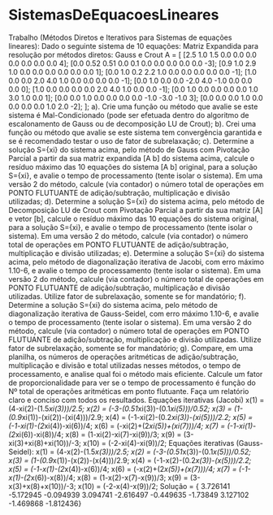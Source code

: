SistemasDeEquacoesLineares
==========================

Trabalho   (Métodos Diretos e Iterativos para Sistemas de equações lineares):     Dado o seguinte sistema de 10 equações:               Matriz Expandida para resolução por métodos diretos: Gauss e Crout  A = [      [2.5 1.0  1.5  0.0   0.0   0.0   0.0   0.0   0.0   0.0   4];      [0.0 0.52  0.51 0.0   0.1   0.0   0.0   0.0   0.0   0.0  -3];      [0.9  1.0  2.9 1.0   0.0   0.0   0.0   0.0   0.0   0.0   1];      [0.0  1.0  0.2  2.2   1.0   0.0   0.0   0.0   0.0   0.0  -1];      [1.0  0.0  0.0  2.0  4.0  1.0   0.0   0.0   0.0   0.0  -1];      [0.0  1.0  0.0  0.0  -2.0  4.0  -1.0   0.0   0.0   0.0   0];      [1.0  0.0  0.0  0.0   0.0   2.0   4.0   1.0   0.0   0.0  -1];      [0.0  1.0  0.0  0.0   0.0   0.0   1.0   3.0   1.0   0.0   1];      [0.0  0.0  1.0  0.0   0.0   0.0   0.0  -1.0  -3.0  -1.0   3];      [0.0  0.0  0.0  1.0   0.0   0.0   0.0   0.0   1.0   2.0 -2];      ];     a). Crie uma função ou método que avalie se este sistema é Mal-Condicionado (pode ser efetuada dentro do algoritmo de escalonamento de Gauss ou de decomposição LU de Crout);  b). Crei uma função ou método que avalie se este sistema tem convergência garantida e se é recomendado testar o uso de fator de subrelaxação;  c). Determine a solução S={xi} do sistema acima, pelo método de Gauss com Pivotação Parcial a partir da sua matriz expandida [A b] do sistema acima, calcule o resíduo máximo das 10 equações do sistema       [A b] original, para a solução S={xi}, e avalie o tempo de processamento (tente isolar o sistema). Em uma versão 2 do método, calcule (via contador) o número total de operações em PONTO FLUTUANTE de adição/subtração, multiplicação e divisão utilizadas;  d). Determine a solução S={xi} do sistema acima, pelo método de Decomposição LU de Crout com Pivotação Parcial a partir da sua matriz [A] e vetor [b], calcule o resíduo máximo das 10 equações do sistema original, para a solução S={xi}, e avalie o tempo de processamento (tente isolar o sistema). Em uma versão 2 do método, calcule (via contador) o número total de operações em PONTO FLUTUANTE de adição/subtração, multiplicação e divisão utilizadas;  e). Determine a solução S={xi} do sistema acima, pelo método de diagonalização iterativa de Jacobi, com erro máximo 1.10-6, e avalie o tempo de processamento (tente isolar o sistema). Em uma versão 2 do método, calcule (via contador) o número total de operações em PONTO FLUTUANTE de adição/subtração, multiplicação e divisão utilizadas. Utilize fator de subrelaxação, somente se for mandatório;  f). Determine a solução S={xi} do sistema acima, pelo método de diagonalização iterativa de Gauss-Seidel, com erro máximo 1.10-6, e avalie o tempo de processamento (tente isolar o sistema). Em uma versão 2 do método, calcule (via contador) o número total de operações em PONTO FLUTUANTE de adição/subtração, multiplicação e divisão utilizadas. Utilize fator de subrelaxação, somente se for mandatório;  g). Compare, em uma planilha, os números de operações aritméticas de adição/subtração, multiplicação e divisão e total utilizadas nesses métodos, o tempo de processamento, e analise qual foi o método mais eficiente.  Calcule um fator de proporcionalidade para ver se o tempo de processamento é função do Nº total de operações aritméticas em ponto flutuante.     Faça um relatório claro e conciso com todos os resultados.           Equações iterativas (Jacobi)                  x(1) = (4-xi(2)-(1.5*xi(3)))/2.5;                  x(2) = (-3-(0.51*xi(3))-(0.1*xi(5)))/0.52;                  x(3) = (1-(0.9*xi(1))-(xi(2))-(xi(4)))/2.9;                  x(4) = (-1-xi(2)-(0.2*xi(3))-(xi(5)))/2.2;                  x(5) = (-1-xi(1)-(2*xi(4))-xi(6))/4;                  x(6) = (-xi(2)+(2*xi(5))+(xi(7)))/4;                  x(7) = (-1-xi(1)-(2*xi(6))-xi(8))/4;                  x(8) = (1-xi(2)-xi(7)-xi(9))/3;                  x(9) = (3-xi(3)+xi(8)+xi(10))/-3;                  x(10) = (-2-xi(4)-xi(9))/2;     Equações iterativas (Gauss-Seidel):                  x(1) = (4-x(2)-(1.5*x(3)))/2.5;                  x(2) = (-3-(0.51*x(3))-(0.1*x(5)))/0.52;                  x(3) = (1-(0.9*x(1))-(x(2))-(x(4)))/2.9;                  x(4) = (-1-x(2)-(0.2*x(3))-(x(5)))/2.2;                  x(5) = (-1-x(1)-(2*x(4))-x(6))/4;                  x(6) = (-x(2)+(2*x(5))+(x(7)))/4;                  x(7) = (-1-x(1)-(2*x(6))-x(8))/4;                  x(8) = (1-x(2)-x(7)-x(9))/3;                  x(9) = (3-x(3)+x(8)+x(10))/-3;                  x(10) = (-2-x(4)-x(9))/2;        Solução  = { 3.726141  -5.172945  -0.094939   3.094741  -2.616497  -0.449635  -1.73849  3.127102  -1.469868  -1.812436}
